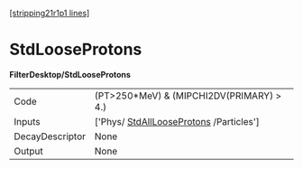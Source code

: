 [[stripping21r1p1 lines]](./stripping21r1p1-commonparticles)

# StdLooseProtons

**FilterDesktop/StdLooseProtons**

|                 |                                                                                   |
|-----------------|-----------------------------------------------------------------------------------|
| Code            | (PT\>250\*MeV) & (MIPCHI2DV(PRIMARY) \> 4.)                                       |
| Inputs          | ['Phys/ [StdAllLooseProtons](./stripping21r1p1-stdalllooseprotons) /Particles'] |
| DecayDescriptor | None                                                                              |
| Output          | None                                                                              |
